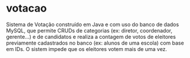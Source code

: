# votacao

Sistema de Votação construído em Java e com uso do banco de dados MySQL, que permite CRUDs de categorias (ex: diretor, coordenador, gerente...) e de candidatos e realiza a contagem de votos de eleitores previamente cadastrados no banco (ex: alunos de uma escola) com base em IDs. O sistem impede que os eleitores votem mais de uma vez.
